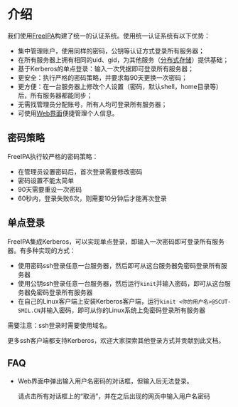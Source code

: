 # 介绍

我们使用[FreeIPA](https://www.freeipa.org/)构建了统一的认证系统。使用统一认证系统有以下优势：

* 集中管理账户，使用同样的密码，公钥等认证方式登录所有服务器；
* 在所有服务器上拥有相同的uid、gid，为其他服务（[分布式存储](../storage/README.md)）提供基础；
* 基于Kerberos的单点登录：输入一次凭据即可登录所有服务器；
* 更安全：执行严格的密码策略，并要求每90天更换一次密码；
* 更方便：在一台服务器上修改个人设置（密码，默认shell，home目录等）后，所有服务器都能同步；
* 无需找管理员分配账号，所有人均可登录所有服务器；
* 可使用[Web界面](https://ipa0.scut-smil.cn/)便捷管理个人信息。

## 密码策略

FreeIPA执行较严格的密码策略：
* 在管理员设置密码后，首次登录需要修改密码
* 密码设置不能太简单
* 90天需要重设一次密码
* 60秒内，登录失败6次，则需要10分钟后才能再次登录

## 单点登录

FreeIPA集成Kerberos，可以实现单点登录，即输入一次密码即可登录所有服务器。有多种实现的方式：
* 使用密码ssh登录任意一台服务器，然后即可从这台服务器免密码登录所有服务器
* 使用公钥ssh登录任意一台服务器，然后运行`kinit`并输入密码，即可从这台服务器免密码登录所有服务器
* 在自己的Linux客户端上安装Kerberos客户端，运行`kinit <你的用户名>@SCUT-SMIL.CN`并输入密码，即可从你的Linux系统上免密码登录所有服务器

需要注意：ssh登录时需要使用域名。

更多ssh客户端都支持Kerberos，欢迎大家探索其他登录方式并贡献到此文档。

## FAQ

* Web界面中弹出输入用户名密码的对话框，但输入后无法登录。

  请点击所有对话框上的“取消”，并在之后出现的网页中输入用户名密码
